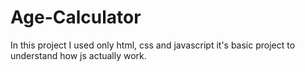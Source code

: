 # Age-Calculator
In this project I used only html, css and javascript it's basic project to understand how js actually work.
